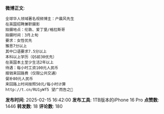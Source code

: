 **微博正文**: 
```
全球华人领域著名视频博主：户晨风先生
在英国招聘兼职摄影
拍摄地点：伦敦、爱丁堡/格拉斯哥
拍摄时间：3月上旬
要求：女性优先
雅思7分以上
其中口语要求7.5分以上
本科以上学历（QS前30优先）
在英国本土至少生活2年以上
待遇：每小时工资100元人民币
报销来回路费（仅限公共交通）
餐补80元人民币
来回路上时间按照50元/每小时计算
http://t.cn/RU1yWf5 望广而告之🙏
```
**发布时间**: 2025-02-15 16:42:00
**发布工具**: 1TB版本的iPhone 16 Pro
**点赞数**: 1446
**转发数**: 18
**评论数**: 180

